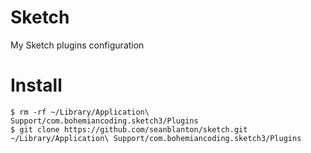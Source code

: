# Sketch
My Sketch plugins configuration


# Install

 ```
 $ rm -rf ~/Library/Application\ Support/com.bohemiancoding.sketch3/Plugins
 $ git clone https://github.com/seanblanton/sketch.git ~/Library/Application\ Support/com.bohemiancoding.sketch3/Plugins


 ````
